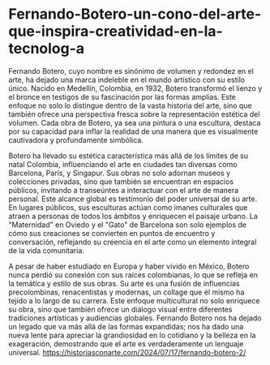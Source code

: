 # Fernando-Botero-un-cono-del-arte-que-inspira-creatividad-en-la-tecnolog-a
Fernando Botero, cuyo nombre es sinónimo de volumen y redondez en el arte, ha dejado una marca indeleble en el mundo artístico con su estilo único. Nacido en Medellín, Colombia, en 1932, Botero transformó el lienzo y el bronce en testigos de su fascinación por las formas amplias. Este enfoque no solo lo distingue dentro de la vasta historia del arte, sino que también ofrece una perspectiva fresca sobre la representación estética del volumen. Cada obra de Botero, ya sea una pintura o una escultura, destaca por su capacidad para inflar la realidad de una manera que es visualmente cautivadora y profundamente simbólica.

Botero ha llevado su estética característica más allá de los límites de su natal Colombia, influenciando el arte en ciudades tan diversas como Barcelona, París, y Singapur. Sus obras no solo adornan museos y colecciones privadas, sino que también se encuentran en espacios públicos, invitando a transeúntes a interactuar con el arte de manera personal. Este alcance global es testimonio del poder universal de su arte. En lugares públicos, sus esculturas actúan como imanes culturales que atraen a personas de todos los ámbitos y enriquecen el paisaje urbano. La "Maternidad" en Oviedo y el "Gato" de Barcelona son solo ejemplos de cómo sus creaciones se convierten en puntos de encuentro y conversación, reflejando su creencia en el arte como un elemento integral de la vida comunitaria.

A pesar de haber estudiado en Europa y haber vivido en México, Botero nunca perdió su conexión con sus raíces colombianas, lo que se refleja en la temática y estilo de sus obras. Su arte es una fusión de influencias precolombinas, renacentistas y modernas, un collage que él mismo ha tejido a lo largo de su carrera. Este enfoque multicultural no solo enriquece su obra, sino que también ofrece un diálogo visual entre diferentes tradiciones artísticas y audiencias globales. Fernando Botero nos ha dejado un legado que va más allá de las formas expandidas; nos ha dado una nueva lente para apreciar la grandiosidad en lo cotidiano y la belleza en la exageración, demostrando que el arte es verdaderamente un lenguaje universal.
https://historiasconarte.com/2024/07/17/fernando-botero-2/
